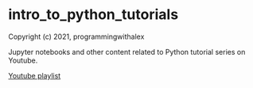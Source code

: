 # intro_to_python_tutorials

Copyright (c) 2021, programmingwithalex

Jupyter notebooks and other content related to Python tutorial series on Youtube.

[Youtube playlist](https://www.youtube.com/watch?v=F65LSgL9gx4&list=PL0dOL8Z7pG3JSKfVxHorv42s00VHhg9ee&index=1)

